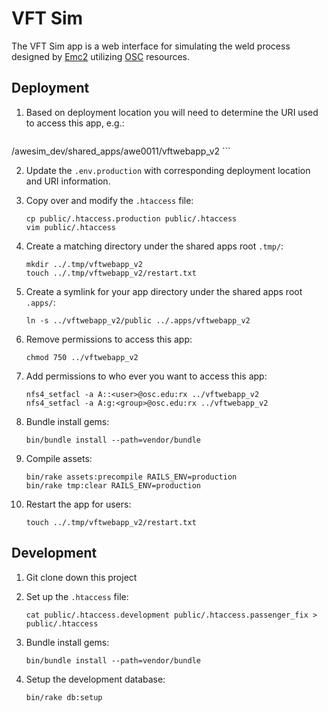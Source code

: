 # VFT Sim

The VFT Sim app is a web interface for simulating the weld process designed by
[Emc2](http://www.emc-sq.com/) utilizing [OSC](https://www.osc.edu/) resources.

## Deployment

1.  Based on deployment location you will need to determine the URI used to
    access this app, e.g.:

    ```
   /awesim_dev/shared_apps/awe0011/vftwebapp_v2
    ```

2.  Update the `.env.production` with corresponding deployment location and URI
    information.

3.  Copy over and modify the `.htaccess` file:

    ```
    cp public/.htaccess.production public/.htaccess
    vim public/.htaccess
    ```

4.  Create a matching directory under the shared apps root `.tmp/`:

    ```
    mkdir ../.tmp/vftwebapp_v2
    touch ../.tmp/vftwebapp_v2/restart.txt
    ```

5.  Create a symlink for your app directory under the shared apps root `.apps/`:

    ```
    ln -s ../vftwebapp_v2/public ../.apps/vftwebapp_v2
    ```

6.  Remove permissions to access this app:

    ```
    chmod 750 ../vftwebapp_v2
    ```

7.  Add permissions to who ever you want to access this app:

    ```
    nfs4_setfacl -a A::<user>@osc.edu:rx ../vftwebapp_v2
    nfs4_setfacl -a A:g:<group>@osc.edu:rx ../vftwebapp_v2
    ```

8.  Bundle install gems:

    ```
    bin/bundle install --path=vendor/bundle
    ```

9.  Compile assets:

    ```
    bin/rake assets:precompile RAILS_ENV=production
    bin/rake tmp:clear RAILS_ENV=production
    ```

10. Restart the app for users:

    ```
    touch ../.tmp/vftwebapp_v2/restart.txt
    ```

## Development

1.  Git clone down this project

2.  Set up the `.htaccess` file:

    ```
    cat public/.htaccess.development public/.htaccess.passenger_fix > public/.htaccess
    ```

3.  Bundle install gems:

    ```
    bin/bundle install --path=vendor/bundle
    ```

4.  Setup the development database:

    ```
    bin/rake db:setup
    ```
